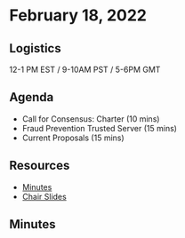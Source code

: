 # February 18, 2022

## Logistics

12-1 PM EST / 9-10AM PST / 5-6PM GMT

## Agenda

* Call for Consensus: Charter (10 mins)
* Fraud Prevention Trusted Server (15 mins)
* Current Proposals (15 mins)

## Resources

* [Minutes](https://docs.google.com/document/d/1qzvH8s5eqFAoQ5ffK6KKTve-zYpJeU4ZOjPYWk3GeVM/edit?usp=sharing)
* [Chair Slides]()

## Minutes